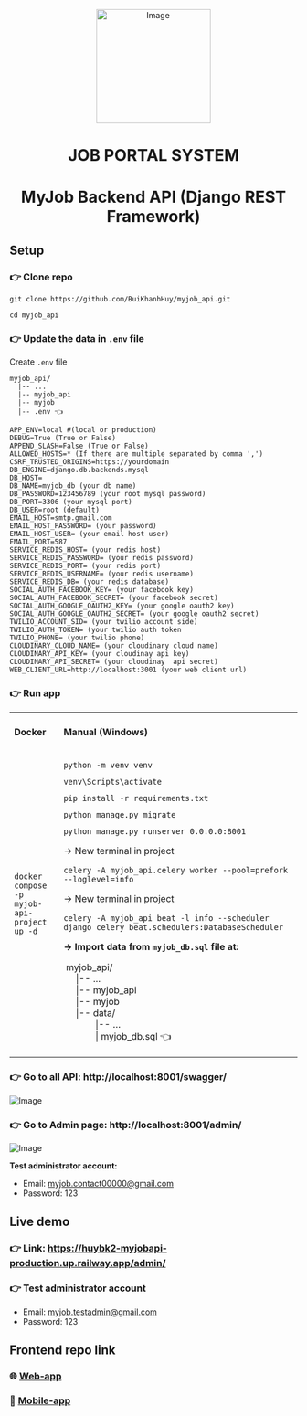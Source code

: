 <p align="center">
 <img src="https://github.com/BuiKhanhHuy/myjob_api/assets/69914972/ef0c454d-7947-46ab-a5e6-64ffe964bb3a" width="200"  alt="Image" />
</p>

<h1 align="center">JOB PORTAL SYSTEM</h1>
<h1 align="center">MyJob Backend API (Django REST Framework)</h1>

## Setup

### 👉 Clone repo

```plaintext
git clone https://github.com/BuiKhanhHuy/myjob_api.git
```

```plaintext
cd myjob_api
```

### 👉 Update the data in `.env` file 
Create `.env` file 
```plaintext
myjob_api/
  |-- ...
  |-- myjob_api
  |-- myjob
  |-- .env 👈
```

```plaintext
APP_ENV=local #(local or production)
DEBUG=True (True or False)
APPEND_SLASH=False (True or False)
ALLOWED_HOSTS=* (If there are multiple separated by comma ',')
CSRF_TRUSTED_ORIGINS=https://yourdomain
DB_ENGINE=django.db.backends.mysql
DB_HOST=
DB_NAME=myjob_db (your db name)
DB_PASSWORD=123456789 (your root mysql password)
DB_PORT=3306 (your mysql port)
DB_USER=root (default)
EMAIL_HOST=smtp.gmail.com
EMAIL_HOST_PASSWORD= (your password)
EMAIL_HOST_USER= (your email host user)
EMAIL_PORT=587
SERVICE_REDIS_HOST= (your redis host)
SERVICE_REDIS_PASSWORD= (your redis password)
SERVICE_REDIS_PORT= (your redis port) 
SERVICE_REDIS_USERNAME= (your redis username)
SERVICE_REDIS_DB= (your redis database)
SOCIAL_AUTH_FACEBOOK_KEY= (your facebook key)
SOCIAL_AUTH_FACEBOOK_SECRET= (your facebook secret)
SOCIAL_AUTH_GOOGLE_OAUTH2_KEY= (your google oauth2 key)
SOCIAL_AUTH_GOOGLE_OAUTH2_SECRET= (your google oauth2 secret)
TWILIO_ACCOUNT_SID= (your twilio account side)
TWILIO_AUTH_TOKEN= (your twilio auth token
TWILIO_PHONE= (your twilio phone)
CLOUDINARY_CLOUD_NAME= (your cloudinary cloud name)
CLOUDINARY_API_KEY= (your cloudinay api key)
CLOUDINARY_API_SECRET= (your cloudinay  api secret)
WEB_CLIENT_URL=http://localhost:3001 (your web client url)
```

### 👉 Run app

<table>
  <tbody>
    <tr>
      <td><h4>Docker</h4></td>
      <td><h4>Manual (Windows)</h4></td>
    </tr>
    <tr>
      <td>
        <p>&nbsp;</p>
        <pre><code class="language-python">docker compose -p myjob-api-project up -d </code></pre>
        <p>&nbsp;</p>
      </td>
      <td>
        <pre><code class="language-python">python -m venv venv</code></pre>
        <pre><code class="language-python">venv\Scripts\activate</code></pre>
        <pre><code class="language-python">pip install -r requirements.txt</code></pre>
        <pre><code class="language-python">python manage.py migrate</code></pre>
        <pre><code class="language-python">python manage.py runserver 0.0.0.0:8001</code></pre>
        <p>→ New terminal in project</p>
        <pre><code class="language-python">celery -A myjob_api.celery worker --pool=prefork --loglevel=info</code></pre>
        <p>→ New terminal in project</p>
        <pre><code class="language-python">celery -A myjob_api beat -l info --scheduler django_celery_beat.schedulers:DatabaseScheduler</code></pre>
        <p>
          <strong>→ Import data from </strong
          ><code><strong>myjob_db.sql</strong></code
          ><strong> file at:</strong>
        </p>
        <p>
          &nbsp;myjob_api/<br />&nbsp; &nbsp; &nbsp;|-- ...<br />&nbsp;
          &nbsp; &nbsp;|-- myjob_api<br />&nbsp; &nbsp; &nbsp;|-- myjob<br />&nbsp;
          &nbsp; &nbsp;|-- data/<br />&nbsp; &nbsp; &nbsp; &nbsp; &nbsp;
          &nbsp; &nbsp;|-- …<br />&nbsp; &nbsp; &nbsp; &nbsp; &nbsp; &nbsp;
          &nbsp;| myjob_db.sql 👈
        </p>
      </td>
    </tr>
  </tbody>
</table>

### 👉 Go to all API: http://localhost:8001/swagger/

![Image](https://github.com/BuiKhanhHuy/myjob_api/assets/69914972/d43ffe6c-9c40-4d7c-8772-588f34616021)

### 👉 Go to Admin page: http://localhost:8001/admin/

![Image](https://github.com/BuiKhanhHuy/myjob_api/assets/69914972/1259d6d4-f94a-4086-8cd6-d2abfba64c90)

**Test administrator account:**

*   Email: [myjob.contact00000@gmail.com](mailto:myjob.testadmin@gmail.com)
*   Password: 123

## Live demo

### 👉 Link: https://huybk2-myjobapi-production.up.railway.app/admin/

### **👉** Test administrator account

*   Email: myjob.testadmin@gmail.com
*   Password: 123

## Frontend repo link

### 🌐 [Web-app](https://github.com/BuiKhanhHuy/my-job-web-app)

### 📱 [Mobile-app](https://github.com/BuiKhanhHuy/MyJobApp)
